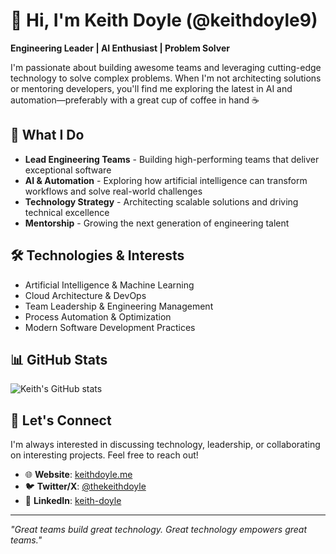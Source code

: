 # 👋 Hi, I'm Keith Doyle (@keithdoyle9)

**Engineering Leader | AI Enthusiast | Problem Solver**

I'm passionate about building awesome teams and leveraging cutting-edge technology to solve complex problems. When I'm not architecting solutions or mentoring developers, you'll find me exploring the latest in AI and automation—preferably with a great cup of coffee in hand ☕

## 🚀 What I Do

- **Lead Engineering Teams** - Building high-performing teams that deliver exceptional software
- **AI & Automation** - Exploring how artificial intelligence can transform workflows and solve real-world challenges  
- **Technology Strategy** - Architecting scalable solutions and driving technical excellence
- **Mentorship** - Growing the next generation of engineering talent

## 🛠️ Technologies & Interests

- Artificial Intelligence & Machine Learning
- Cloud Architecture & DevOps
- Team Leadership & Engineering Management
- Process Automation & Optimization
- Modern Software Development Practices

## 📊 GitHub Stats

![Keith's GitHub stats](https://github-readme-stats.vercel.app/api?username=keithdoyle9&show_icons=true&theme=default)

## 🤝 Let's Connect

I'm always interested in discussing technology, leadership, or collaborating on interesting projects. Feel free to reach out!

- 🌐 **Website**: [keithdoyle.me](https://keithdoyle.me)
- 🐦 **Twitter/X**: [@thekeithdoyle](https://x.com/thekeithdoyle)
- 💼 **LinkedIn**: [keith-doyle](https://www.linkedin.com/in/keith-doyle/)

---

*"Great teams build great technology. Great technology empowers great teams."*
